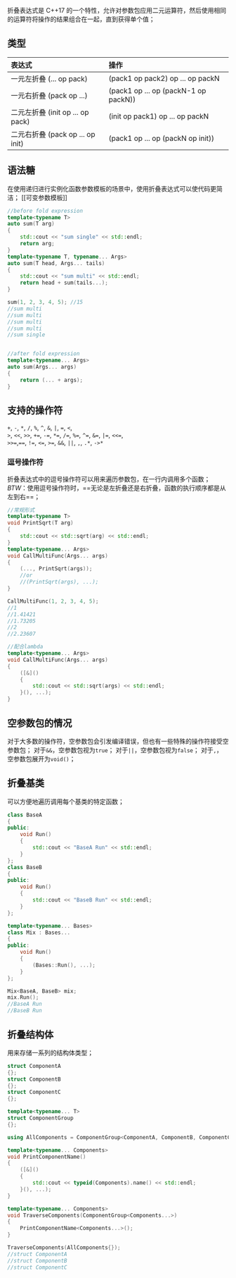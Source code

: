 折叠表达式是 C++17 的一个特性，允许对参数包应用二元运算符，然后使用相同的运算符将操作的结果组合在一起，直到获得单个值；

## 类型

|表达式|操作|
|:-|:-|
|一元左折叠 (... op pack)|(pack1 op pack2) op ... op packN|
|一元右折叠 (pack op ...)|(pack1 op ... op (packN-1 op packN))|
|二元左折叠 (init op ... op pack)|(init op pack1) op ... op packN|
|二元右折叠 (pack op ... op init)|(pack1 op ... op (packN op init))|

## 语法糖

在使用递归进行实例化函数参数模板的场景中，使用折叠表达式可以使代码更简洁；
[[可变参数模板]]
```c++
//before fold expression
template<typename T>
auto sum(T arg)
{
	std::cout << "sum single" << std::endl;
	return arg;
}
template<typename T, typename... Args>
auto sum(T head, Args... tails)
{
	std::cout << "sum multi" << std::endl;
	return head + sum(tails...);
}

sum(1, 2, 3, 4, 5); //15
//sum multi
//sum multi
//sum multi
//sum multi
//sum single


//after fold expression
template<typename... Args>
auto sum(Args... args)
{
	return (... + args);
}
```

## 支持的操作符

`+`, `-`, `*`, `/`, `%`, `^`, `&`, `|`, `=`, `<`,  
`>`, `<<`, `>>`, `+=`, `-=`, `*=`, `/=`, `%=`, `^=`, `&=`, `|=`, `<<=`,  
`>>=`,`==`, `!=`, `<=`, `>=`, `&&`, `||`, `,`, `.*`, `->*`

### 逗号操作符

折叠表达式中的逗号操作符可以用来遍历参数包，在一行内调用多个函数；
*BTW*：使用逗号操作符时，==无论是左折叠还是右折叠，函数的执行顺序都是从左到右==；

```c++
//常规形式
template<typename T>
void PrintSqrt(T arg)
{
	std::cout << std::sqrt(arg) << std::endl;
}
template<typename... Args>
void CallMultiFunc(Args... args)
{
	(..., PrintSqrt(args));
	//or
	//(PrintSqrt(args), ...);
}

CallMultiFunc(1, 2, 3, 4, 5);
//1
//1.41421
//1.73205
//2
//2.23607

//配合lambda
template<typename... Args>
void CallMultiFunc(Args... args)
{
	([&]()
	{
		std::cout << std::sqrt(args) << std::endl;
	}(), ...);
}
```


## 空参数包的情况

对于大多数的操作符，空参数包会引发编译错误，但也有一些特殊的操作符接受空参数包；
对于`&&`，空参数包视为`true`；
对于`||`，空参数包视为`false`；
对于`,`，空参数包展开为`void()`；

## 折叠基类

可以方便地遍历调用每个基类的特定函数；
```c++
class BaseA
{
public:
	void Run()
	{
		std::cout << "BaseA Run" << std::endl;
	}
};
class BaseB
{
public:
	void Run()
	{
		std::cout << "BaseB Run" << std::endl;
	}
};

template<typename... Bases>
class Mix : Bases...
{
public:
	void Run()
	{
		(Bases::Run(), ...);
	}
};

Mix<BaseA, BaseB> mix;
mix.Run();
//BaseA Run
//BaseB Run
```

## 折叠结构体

用来存储一系列的结构体类型；
```c++
struct ComponentA
{};
struct ComponentB
{};
struct ComponentC
{};

template<typename... T>
struct ComponentGroup
{};

using AllComponents = ComponentGroup<ComponentA, ComponentB, ComponentC>;

template<typename... Components>
void PrintComponentName()
{
	([&]()
	{
		std::cout << typeid(Components).name() << std::endl;
	}(), ...);
}

template<typename... Components>
void TraverseComponents(ComponentGroup<Components...>)
{
	PrintComponentName<Components...>();
}

TraverseComponents(AllComponents{});
//struct ComponentA
//struct ComponentB
//struct ComponentC
```

